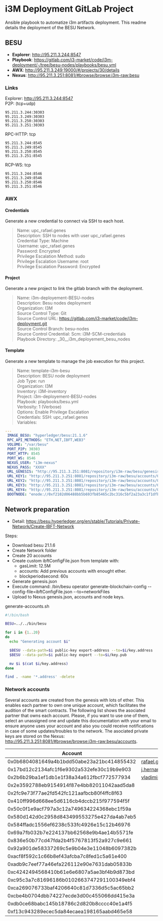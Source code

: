 # i3M Deployment GitLab Project

Ansible playbook to automatize i3m artifacts deployment. This readme details the deployment of the BESU Network.

## BESU

- **Explorer**: <http://95.211.3.244:8547>
- **Playbook**: <https://gitlab.com/i3-market/code/i3m-deployment/-/tree/besu-nodes/playbooks/besu.yml>
- **AWX**: <http://95.211.3.249:19000/#/projects/30/details>
- **Nexus**: <http://95.211.3.251:8081/#browse/browse:i3m-raw:besu>

### Links 

Explorer: <http://95.211.3.244:8547>  
P2P: (tcp+udp)  

    95.211.3.244:30303  
    95.211.3.249:30303  
    95.211.3.250:30303  
    95.211.3.251:30303  

RPC-HTTP: tcp  

    95.211.3.244:8545  
    95.211.3.249:8545  
    95.211.3.250:8545  
    95.211.3.251:8545  
  
RCP-WS: tcp

    95.211.3.244:8546  
    95.211.3.249:8546  
    95.211.3.250:8546  
    95.211.3.251:8546  

### AWX

#### Credentials

Generate a new credential to connect via SSH to each host.  

> Name: upc_rafael.genes  
> Description: SSH to nodes with user upc_rafael.genes  
> Credential Type: Machine  
> Username: upc_rafael.genes  
> Password: Encrypted  
> Privilege Escalation Method: sudo  
> Privilege Escalation Username: root  
> Privilege Escalation Password: Encrypted  

#### Project

Generate a new project to link the gitlab branch with the deployment.  

> Name: i3m-deployement-BESU-nodes  
> Description: Besu nodes deployment  
> Organization: I3M  
> Source Control Type: Git  
> Source Control URL: <https://gitlab.com/i3-market/code/i3m-deployment.git>  
> Source Control Branch: besu-nodes  
> Source Control Credential: Scm: i3M-SCM-credentials   
> Playbook Directory: _30__i3m_deployement_besu_nodes  

#### Template

Generate a new template to manage the job execution for this project.

> Name: template-i3m-besu  
> Description: BESU node deployment  
> Job Type: run  
> Organization: I3M  
> Inventory: i3M-inventory  
> Project: i3m-deployement-BESU-nodes  
> Playbook: playbooks/besu.yml  
> Verbosity: 1 (Verbose)  
> Options: Enable Privilege Escalation  
> Credentials: SSH: upc_rafael.genes  
> Variables:  

```yml
---
 IMAGE_BESU: "hyperledger/besu:21.1.6"
 RPC_API_METHODS: "ETH,NET,IBFT,WEB3"
 VOLUME: "/var/besu"
 PORT_P2P: 30303
 PORT_HTTP: 8545
 PORT_WS: 8546
 NEXUS_USER: "i3m-nexus"
 NEXUS_PASS: "XXXX"
 URL_GENESIS: "http://95.211.3.251:8081/repository/i3m-raw/besu/genesis.json"
 URL_KEY1: "http://95.211.3.251:8081/repository/i3m-raw/besu/accounts/0xXXXX"
 URL_KEY2: "http://95.211.3.251:8081/repository/i3m-raw/besu/accounts/0xXXXX"
 URL_KEY3: "http://95.211.3.251:8081/repository/i3m-raw/besu/accounts/0xXXXX"
 URL_KEY4: "http://95.211.3.251:8081/repository/i3m-raw/besu/accounts/0xXXXX"
 BOOTNODE: "enode://0xf2102d06488bb5b693fb85465c2bc316c5bf2a23a3c1f1dfb9e20733c67f7c41279a09f0f6c11a6964f0d0bf8ae85484e253e1196606b168faf77ffbfc081374@95.211.3.244:30303?discport=30303"
```

## Network preparation

- Detail: <https://besu.hyperledger.org/en/stable/Tutorials/Private-Network/Create-IBFT-Network>

Steps:
 - Download besu 21.1.6
 - Create Network folder
 - Create 20 accounts
 - Create custom ibftConfigFile.json from template with:
    - gasLimit: 12.5M
    - accounts: Add previous accounts with enought ether.
    - blockperiodsecond: 60s
 - Generate genesis.json
 - Execute command: /bin/besu operator generate-blockchain-config --config-file=ibftConfigFile.json --to=networkFiles
 - Upload to Nexus genesis.json, accounts and node keys.
 
 generate-accounts.sh  
```bash
#!/bin/bash

BESU=../../bin/besu

for i in {1..20}
do
  echo "Generating account $i"

  $BESU --data-path=$i public-key export-address --to=$i/key.address
  $BESU --data-path=$i public-key export --to=$i/key.pub

  mv $i $(cat $i/key.address)
done

find . -name '*.address' -delete
```

### Network accounts

Several accounts are created from the genesis with lots of ether. This enables each partner to own one unique account, which facilitates the audition of the smart contracts. The following list shows the asociated partner that owns each account. Please, if you want to use one of them, select an unassigned one and update this documentation with your email to ensure anyone uses your account and also you could receive notifications in case of some updates/troubles to the network. The asociated private keys are stored on the Nexus: <http://95.211.3.251:8081/#browse/browse:i3m-raw:besu/accounts>.


| Account | Responsible |
| ------ | ------ |
| 0x0b6804081649a4b1bdd50abe23a21bc414855432 | rafael.genes@upc.edu |
| 0x17bd12c2134afc1f6e9302a532efe30c19b9e903 | j.hernandez@upc.edu |
| 0x2b6b29ba1ef1db1e1f38a34a612fbcf772577934 | vladimir.rogojin@guardtime.com |
| 0x2e3592788eb9154914f87e4bb82011042aad5da8 | |
| 0x2fc9e73f77ae2fd542fc121aafbcb80f4ffc8f63 | |
| 0x410ff996d668ee5d6116cb4dccb215f977594f5f | |
| 0x50c0f1e9acf797a3c12a749634224368ebc1f59a | |
| 0x580d142d0c2958d843499553275e427da4ab7eb5 | |
| 0x584ffadc1556ef6238c533fc4926e15c12b46976 | |
| 0x69a7fb032b7e224137bb62568e9b4ae14b5571fe | |
| 0x836e50b77cd47fda2b4f5767813f52a927c9e661 | |
| 0x92a901de58337269c5e9b04e3e11048b6097382b | |
| 0xacf8f592c1c66b8ef43afcba7c8fed1c5a61e400 | |
| 0xadb9c7eef77a46efa226112e90e7631dab05833b | |
| 0xc4242494568410b61e6e6807a5ae3bf4b9d873bd | |
| 0xc95c3a7c81696186b0102663747291100349ebf4 | |
| 0xca269076733baf4206640c81d7336d5c5ac65bb2 | |
| 0xcbe4b0704dbb74227ecde3d00c455066dd415e3a | |
| 0xdb0ce68babc145b18786c2d820b8cccc40e1a4f5 | |
| 0xf13c943289ecec5da84ecaea198165aabd465e58 | |
